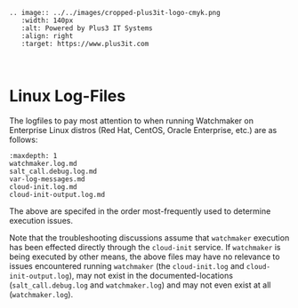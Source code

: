 ```{eval-rst}
.. image:: ../../images/cropped-plus3it-logo-cmyk.png
   :width: 140px
   :alt: Powered by Plus3 IT Systems
   :align: right
   :target: https://www.plus3it.com
```
<br>

# Linux Log-Files

The logfiles to pay most attention to when running Watchmaker on Enterprise Linux distros (Red Hat, CentOS, Oracle Enterprise, etc.) are as follows:

```{toctree}
:maxdepth: 1
watchmaker.log.md
salt_call.debug.log.md
var-log-messages.md
cloud-init.log.md
cloud-init-output.log.md
```

The above are specifed in the order most-frequently used to determine execution issues.

Note that the troubleshooting discussions assume that `watchmaker` execution has been effected directly through the `cloud-init` service. If `watchmaker` is being executed by other means, the above files may have no relevance to issues encountered running `watchmaker` (the `cloud-init.log` and `cloud-init-output.log`), may not exist in the documented-locations (`salt_call.debug.log` and `watchmaker.log`) and may not even exist at all (`watchmaker.log`).

